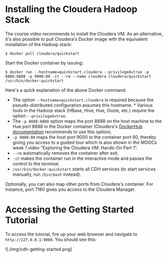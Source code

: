 # Installing the Cloudera Hadoop Stack
The course video recommends to install the Cloudera VM. As an alternative, it's also possible to pull Cloudera's Docker image with the equivalent installation of the Hadoop stack:

```shell
$ docker pull cloudera/quickstart
```

Start the Docker container by issuing:

```shell
$ docker run --hostname=quickstart.cloudera --privileged=true -p 8888:8888 -p 9000:80 -it --rm --name cloudera cloudera/quickstart /usr/bin/docker-quickstart
```

Here's a quick explanation of the above Docker command:
* The option `--hostname=quickstart.cloudera` is required because the pseudo-distributed configuration assumes this hostname. * Various tools in the Hadoop stack (HBase, Hive, Hue, Oozie, etc.) require the option `--privileged=true`. 
* The `-p 8888:8888` option maps the port 8888 on the host machine to the Hue port 8888 in the Docker container (Cloudera's [DockerHub documentation](https://hub.docker.com/r/cloudera/quickstart) recommends to use this option). 
* `-p 9000:80` maps the host port 9000 to the container port 80, thereby giving you access to a guided tour which is also shown in the MOOCs week 1 video "Exploring the Cloudera VM: Hands-On Part 1". 
* `--rm` automatically removes the container after exit.
* `-it` makes the container run in the interactive mode and passes the control to the terminal.
* `/usr/bin/docker-quickstart` starts all CDH services (to start services manually, run `/bin/bash` instead).

Optionally, you can also map other ports from Cloudera's container. For instance, port 7180 gives you access to the Cloudera Manager.

# Accessing the Getting Started Tutorial
To access the tutorial, fire up your web browser and navigate to `http://127.0.0.1:9000`. You should see this:

![./img/cdh-getting-started.png]




